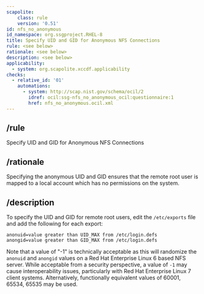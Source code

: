 ```yaml
---
scapolite:
    class: rule
    version: '0.51'
id: nfs_no_anonymous
id_namespace: org.ssgproject.RHEL-8
title: Specify UID and GID for Anonymous NFS Connections
rule: <see below>
rationale: <see below>
description: <see below>
applicability:
  - system: org.scapolite.xccdf.applicability
checks:
  - relative_id: '01'
    automations:
      - system: http://scap.nist.gov/schema/ocil/2
        idref: ocil:ssg-nfs_no_anonymous_ocil:questionnaire:1
        href: nfs_no_anonymous.ocil.xml
---
```



## /rule

Specify UID and GID for Anonymous NFS Connections

## /rationale

Specifying
the anonymous UID and GID ensures that the remote root user is mapped to
a local account which has no permissions on the system.

## /description

To
specify the UID and GID for remote root users, edit the `/etc/exports`
file and add the following for each export:

``` 
anonuid=value greater than UID_MAX from /etc/login.defs
anongid=value greater than GID_MAX from /etc/login.defs
```

Note that a value of \"-1\" is technically acceptable as this will
randomize the `anonuid` and `anongid` values on a Red Hat Enterprise
Linux 6 based NFS server. While acceptable from a security perspective,
a value of `-1` may cause interoperability issues, particularly with Red
Hat Enterprise Linux 7 client systems. Alternatively, functionally
equivalent values of 60001, 65534, 65535 may be used.
